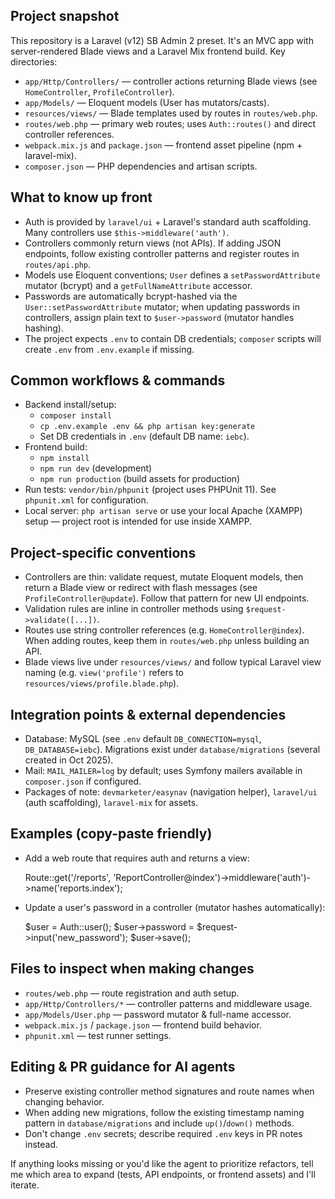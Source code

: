 ## Project snapshot

This repository is a Laravel (v12) SB Admin 2 preset. It's an MVC app with server-rendered Blade views and a Laravel Mix frontend build. Key directories:

- `app/Http/Controllers/` — controller actions returning Blade views (see `HomeController`, `ProfileController`).
- `app/Models/` — Eloquent models (User has mutators/casts).
- `resources/views/` — Blade templates used by routes in `routes/web.php`.
- `routes/web.php` — primary web routes; uses `Auth::routes()` and direct controller references.
- `webpack.mix.js` and `package.json` — frontend asset pipeline (npm + laravel-mix).
- `composer.json` — PHP dependencies and artisan scripts.

## What to know up front

- Auth is provided by `laravel/ui` + Laravel's standard auth scaffolding. Many controllers use `$this->middleware('auth')`.
- Controllers commonly return views (not APIs). If adding JSON endpoints, follow existing controller patterns and register routes in `routes/api.php`.
- Models use Eloquent conventions; `User` defines a `setPasswordAttribute` mutator (bcrypt) and a `getFullNameAttribute` accessor.
- Passwords are automatically bcrypt-hashed via the `User::setPasswordAttribute` mutator; when updating passwords in controllers, assign plain text to `$user->password` (mutator handles hashing).
- The project expects `.env` to contain DB credentials; `composer` scripts will create `.env` from `.env.example` if missing.

## Common workflows & commands

- Backend install/setup:
  - `composer install`
  - `cp .env.example .env && php artisan key:generate`
  - Set DB credentials in `.env` (default DB name: `iebc`).
- Frontend build:
  - `npm install`
  - `npm run dev` (development)
  - `npm run production` (build assets for production)
- Run tests: `vendor/bin/phpunit` (project uses PHPUnit 11). See `phpunit.xml` for configuration.
- Local server: `php artisan serve` or use your local Apache (XAMPP) setup — project root is intended for use inside XAMPP.

## Project-specific conventions

- Controllers are thin: validate request, mutate Eloquent models, then return a Blade view or redirect with flash messages (see `ProfileController@update`). Follow that pattern for new UI endpoints.
- Validation rules are inline in controller methods using `$request->validate([...])`.
- Routes use string controller references (e.g. `HomeController@index`). When adding routes, keep them in `routes/web.php` unless building an API.
- Blade views live under `resources/views/` and follow typical Laravel view naming (e.g. `view('profile')` refers to `resources/views/profile.blade.php`).

## Integration points & external dependencies

- Database: MySQL (see `.env` default `DB_CONNECTION=mysql`, `DB_DATABASE=iebc`). Migrations exist under `database/migrations` (several created in Oct 2025).
- Mail: `MAIL_MAILER=log` by default; uses Symfony mailers available in `composer.json` if configured.
- Packages of note: `devmarketer/easynav` (navigation helper), `laravel/ui` (auth scaffolding), `laravel-mix` for assets.

## Examples (copy-paste friendly)

- Add a web route that requires auth and returns a view:

  Route::get('/reports', 'ReportController@index')->middleware('auth')->name('reports.index');

- Update a user's password in a controller (mutator hashes automatically):

  $user = Auth::user();
  $user->password = $request->input('new_password');
  $user->save();

## Files to inspect when making changes

- `routes/web.php` — route registration and auth setup.
- `app/Http/Controllers/*` — controller patterns and middleware usage.
- `app/Models/User.php` — password mutator & full-name accessor.
- `webpack.mix.js` / `package.json` — frontend build behavior.
- `phpunit.xml` — test runner settings.

## Editing & PR guidance for AI agents

- Preserve existing controller method signatures and route names when changing behavior.
- When adding new migrations, follow the existing timestamp naming pattern in `database/migrations` and include `up()`/`down()` methods.
- Don't change `.env` secrets; describe required `.env` keys in PR notes instead.

If anything looks missing or you'd like the agent to prioritize refactors, tell me which area to expand (tests, API endpoints, or frontend assets) and I'll iterate.
